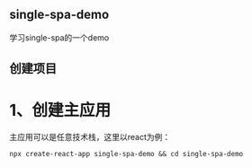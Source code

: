 ## single-spa-demo
学习single-spa的一个demo

## 创建项目

# 1、创建主应用 
主应用可以是任意技术栈，这里以react为例：

```
npx create-react-app single-spa-demo && cd single-spa-demo
```
